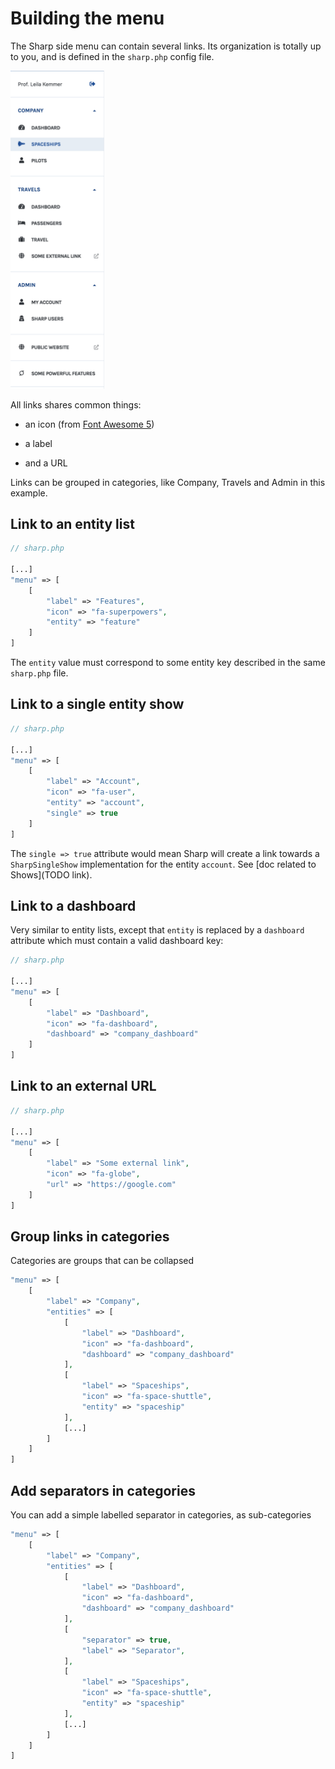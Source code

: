 # Building the menu

The Sharp side menu can contain several links. Its organization is totally up to you, and is defined in the `sharp.php` config file.

<img width="150" src="./img/menu.png" alt="Menu">

All links shares common things:

- an icon (from [Font Awesome 5](https://fontawesome.com/icons/))

- a label

- and a URL

Links can be grouped in categories, like Company, Travels and Admin in this example.

## Link to an entity list

```php
// sharp.php

[...]
"menu" => [
    [
        "label" => "Features",
        "icon" => "fa-superpowers",
        "entity" => "feature"
    ]
]
```

The `entity` value must correspond to some entity key described in the same `sharp.php` file.

## Link to a single entity show

```php
// sharp.php

[...]
"menu" => [
    [
        "label" => "Account",
        "icon" => "fa-user",
        "entity" => "account",
        "single" => true
    ]
]
```

The `single => true` attribute would mean Sharp will create a link towards a `SharpSingleShow` implementation for the entity `account`. See [doc related to Shows](TODO link). 

## Link to a dashboard

Very similar to entity lists, except that `entity` is replaced by a `dashboard` attribute which must contain a valid dashboard key:

```php
// sharp.php

[...]
"menu" => [
    [
        "label" => "Dashboard",
        "icon" => "fa-dashboard",
        "dashboard" => "company_dashboard"
    ]
]
```

## Link to an external URL

```php
// sharp.php

[...]
"menu" => [
    [
        "label" => "Some external link",
        "icon" => "fa-globe",
        "url" => "https://google.com"
    ]
]
```

## Group links in categories

Categories are groups that can be collapsed

```php
"menu" => [
    [
        "label" => "Company",
        "entities" => [
            [
                "label" => "Dashboard",
                "icon" => "fa-dashboard",
                "dashboard" => "company_dashboard"
            ],
            [
                "label" => "Spaceships",
                "icon" => "fa-space-shuttle",
                "entity" => "spaceship"
            ],
            [...]
        ]
    ]
]
```

## Add separators in categories

You can add a simple labelled separator in categories, as sub-categories

```php
"menu" => [
    [
        "label" => "Company",
        "entities" => [
            [
                "label" => "Dashboard",
                "icon" => "fa-dashboard",
                "dashboard" => "company_dashboard"
            ],
            [
                "separator" => true,
                "label" => "Separator",
            ],
            [
                "label" => "Spaceships",
                "icon" => "fa-space-shuttle",
                "entity" => "spaceship"
            ],
            [...]
        ]
    ]
]
```
